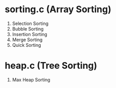 # sorting.c (Array Sorting)

1. Selection Sorting
2. Bubble Sorting
3. Insertion Sorting
4. Merge Sorting
5. Quick Sorting

# heap.c (Tree Sorting)

1. Max Heap Sorting
